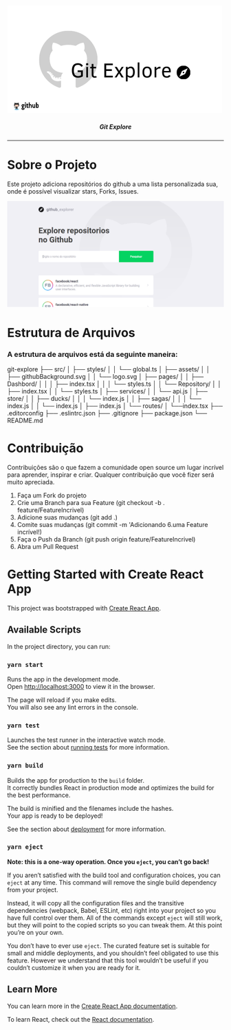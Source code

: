 ![Logo do Markdown](imagesGit/img1.png)

##### <center> Git Explore </center>
<hr>

# Sobre o Projeto

Este projeto adiciona repositórios do github a uma lista personalizada sua, onde é possível visualizar stars, Forks, Issues.

![Logo do Markdown](imagesGit/tela.png)

# Estrutura de Arquivos
### A estrutura de arquivos está da seguinte maneira:

git-explore
├── src/
│   ├── styles/
│   │   └── global.ts
│   ├── assets/
│   │   ├── githubBackground.svg
│   │   └── logo.svg
│   ├── pages/
│   │   ├── Dashbord/
│   │   │   ├── index.tsx
│   │   │   └── styles.ts
│   │   └── Repository/
│   │       ├── index.tsx
│   │       └── styles.ts
│   ├── services/
│   │   └── api.js
│   ├── store/
│   │   ├── ducks/
│   │   │   └── index.js
│   │   ├── sagas/
│   │   │   └── index.js
│   │   └── index.js
│   ├── index.js
│   └── routes/
│       └──index.tsx
├── .editorconfig
├── .eslintrc.json
├── .gitignore
├── package.json
└── README.md

# Contribuição

Contribuições são o que fazem a comunidade open source um lugar incrível para aprender, inspirar e criar. Qualquer contribuição que você fizer será muito apreciada.

  1. Faça um Fork do projeto
  2. Crie uma Branch para sua Feature (git checkout -b . feature/FeatureIncrivel)
  3. Adicione suas mudanças (git add .)
  4. Comite suas mudanças (git commit -m 'Adicionando 6.uma Feature incrível!)
  5. Faça o Push da Branch (git push origin feature/FeatureIncrivel)
  6. Abra um Pull Request

# Getting Started with Create React App

This project was bootstrapped with [Create React App](https://github.com/facebook/create-react-app).

## Available Scripts

In the project directory, you can run:

### `yarn start`

Runs the app in the development mode.\
Open [http://localhost:3000](http://localhost:3000) to view it in the browser.

The page will reload if you make edits.\
You will also see any lint errors in the console.

### `yarn test`

Launches the test runner in the interactive watch mode.\
See the section about [running tests](https://facebook.github.io/create-react-app/docs/running-tests) for more information.

### `yarn build`

Builds the app for production to the `build` folder.\
It correctly bundles React in production mode and optimizes the build for the best performance.

The build is minified and the filenames include the hashes.\
Your app is ready to be deployed!

See the section about [deployment](https://facebook.github.io/create-react-app/docs/deployment) for more information.

### `yarn eject`

**Note: this is a one-way operation. Once you `eject`, you can’t go back!**

If you aren’t satisfied with the build tool and configuration choices, you can `eject` at any time. This command will remove the single build dependency from your project.

Instead, it will copy all the configuration files and the transitive dependencies (webpack, Babel, ESLint, etc) right into your project so you have full control over them. All of the commands except `eject` will still work, but they will point to the copied scripts so you can tweak them. At this point you’re on your own.

You don’t have to ever use `eject`. The curated feature set is suitable for small and middle deployments, and you shouldn’t feel obligated to use this feature. However we understand that this tool wouldn’t be useful if you couldn’t customize it when you are ready for it.

## Learn More

You can learn more in the [Create React App documentation](https://facebook.github.io/create-react-app/docs/getting-started).

To learn React, check out the [React documentation](https://reactjs.org/).
